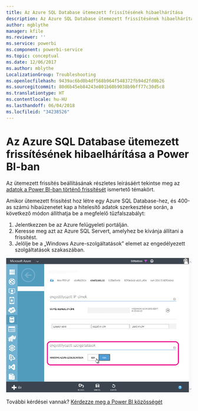 ```yaml
---
title: Az Azure SQL Database ütemezett frissítésének hibaelhárítása
description: Az Azure SQL Database ütemezett frissítésének hibaelhárítása a Power BI-ban
author: mgblythe
manager: kfile
ms.reviewer: ''
ms.service: powerbi
ms.component: powerbi-service
ms.topic: conceptual
ms.date: 12/06/2017
ms.author: mblythe
LocalizationGroup: Troubleshooting
ms.openlocfilehash: 9439ac6bd0b4df568b964f548372fb94d2fd0b26
ms.sourcegitcommit: 80d6b45eb84243e801b60b9038b9bff77c30d5c8
ms.translationtype: HT
ms.contentlocale: hu-HU
ms.lasthandoff: 06/04/2018
ms.locfileid: "34238526"
---
```

# <a name="troubleshooting-scheduled-refresh-for-azure-sql-databases-in-power-bi"></a>Az Azure SQL Database ütemezett frissítésének hibaelhárítása a Power BI-ban
Az ütemezett frissítés beállításának részletes leírásáért tekintse meg az [adatok a Power BI-ban történő frissítését](refresh-data.md) ismertető témakört.

Amikor ütemezett frissítést hoz létre egy Azure SQL Database-hez, és 400-as számú hibaüzenetet kap a hitelesítő adatok szerkesztése során, a következő módon állíthatja be a megfelelő tűzfalszabályt:

1. Jelentkezzen be az Azure felügyeleti portálján.
2. Keresse meg azt az Azure SQL Servert, amelyhez be kívánja állítani a frissítést.
3. Jelölje be a „Windows Azure-szolgáltatások” elemet az engedélyezett szolgáltatások szakaszában.

![](media/service-admin-troubleshooting-scheduled-refresh-azure-sql-databases/azurerefresh.png)  

További kérdései vannak? [Kérdezze meg a Power BI közösségét](http://community.powerbi.com/)

